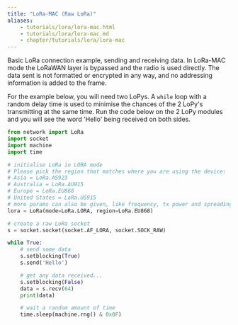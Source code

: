 ```yaml
---
title: "LoRa-MAC (Raw LoRa)"
aliases:
    - tutorials/lora/lora-mac.html
    - tutorials/lora/lora-mac.md
    - chapter/tutorials/lora/lora-mac
---
```

Basic LoRa connection example, sending and receiving data. In LoRa-MAC mode the LoRaWAN layer is bypassed and the radio is used directly. The data sent is not formatted or encrypted in any way, and no addressing information is added to the frame.

For the example below, you will need two LoPys. A `while` loop with a random delay time is used to minimise the chances of the 2 LoPy's transmitting at the same time. Run the code below on the 2 LoPy modules and you will see the word 'Hello' being received on both sides.

```python
from network import LoRa
import socket
import machine
import time

# initialise LoRa in LORA mode
# Please pick the region that matches where you are using the device:
# Asia = LoRa.AS923
# Australia = LoRa.AU915
# Europe = LoRa.EU868
# United States = LoRa.US915
# more params can also be given, like frequency, tx power and spreading factor
lora = LoRa(mode=LoRa.LORA, region=LoRa.EU868)

# create a raw LoRa socket
s = socket.socket(socket.AF_LORA, socket.SOCK_RAW)

while True:
    # send some data
    s.setblocking(True)
    s.send('Hello')

    # get any data received...
    s.setblocking(False)
    data = s.recv(64)
    print(data)

    # wait a random amount of time
    time.sleep(machine.rng() & 0x0F)
```

